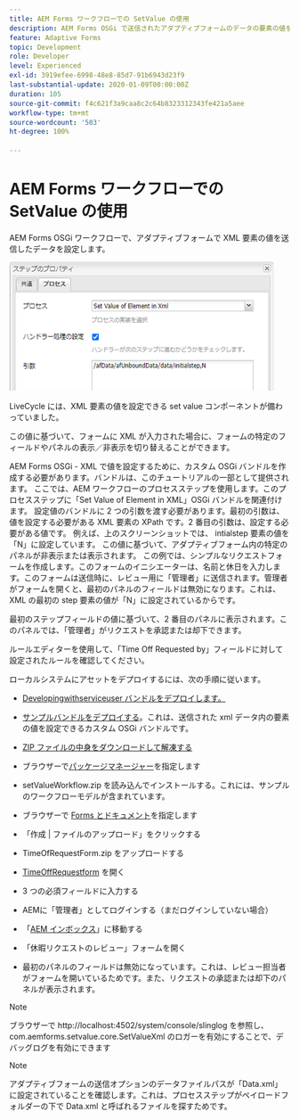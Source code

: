```yaml
---
title: AEM Forms ワークフローでの SetValue の使用
description: AEM Forms OSGi で送信されたアダプティブフォームのデータの要素の値を設定する
feature: Adaptive Forms
topic: Development
role: Developer
level: Experienced
exl-id: 3919efee-6998-48e8-85d7-91b6943d23f9
last-substantial-update: 2020-01-09T00:00:00Z
duration: 105
source-git-commit: f4c621f3a9caa8c2c64b8323312343fe421a5aee
workflow-type: tm+mt
source-wordcount: '503'
ht-degree: 100%

---
```


# AEM Forms ワークフローでの SetValue の使用

AEM Forms OSGi ワークフローで、アダプティブフォームで XML 要素の値を送信したデータを設定します。

![SetValue](assets/setvalue.png)

LiveCycle には、XML 要素の値を設定できる set value コンポーネントが備わっていました。

この値に基づいて、フォームに XML が入力された場合に、フォームの特定のフィールドやパネルの表示／非表示を切り替えることができます。

AEM Forms OSGi - XML で値を設定するために、カスタム OSGi バンドルを作成する必要があります。バンドルは、このチュートリアルの一部として提供されます。
ここでは、AEM ワークフローのプロセスステップを使用します。このプロセスステップに「Set Value of Element in XML」OSGi バンドルを関連付けます。
設定値のバンドルに 2 つの引数を渡す必要があります。最初の引数は、値を設定する必要がある XML 要素の XPath です。2 番目の引数は、設定する必要がある値です。
例えば、上のスクリーンショットでは、 intialstep 要素の値を「N」に設定しています。
この値に基づいて、アダプティブフォーム内の特定のパネルが非表示または表示されます。
この例では、シンプルなリクエストフォームを作成します。このフォームのイニシエーターは、名前と休日を入力します。このフォームは送信時に、レビュー用に「管理者」に送信されます。管理者がフォームを開くと、最初のパネルのフィールドは無効になります。これは、XML の最初の step 要素の値が「N」に設定されているからです。

最初のステップフィールドの値に基づいて、2 番目のパネルに表示されます。このパネルでは、「管理者」がリクエストを承認または却下できます。

ルールエディターを使用して、「Time Off Requested by」フィールドに対して設定されたルールを確認してください。

ローカルシステムにアセットをデプロイするには、次の手順に従います。

* [Developingwithserviceuser バンドルをデプロイします。](/help/forms/assets/common-osgi-bundles/DevelopingWithServiceUser.jar)

* [サンプルバンドルをデプロイする](/help/forms/assets/common-osgi-bundles/SetValueApp.core-1.0-SNAPSHOT.jar)。これは、送信された xml データ内の要素の値を設定できるカスタム OSGi バンドルです。

* [ZIP ファイルの中身をダウンロードして解凍する](assets/setvalueassets.zip)
* ブラウザーで[パッケージマネージャー](http://localhost:4502/crx/packmgr/index.jsp)を指定します
* setValueWorkflow.zip を読み込んでインストールする。これには、サンプルのワークフローモデルが含まれています。
* ブラウザーで [Forms とドキュメント](http://localhost:4502/aem/forms.html/content/dam/formsanddocuments)を指定します
* 「作成 | ファイルのアップロード」をクリックする
* TimeOfRequestForm.zip をアップロードする
* [TimeOffRequestform](http://localhost:4502/content/dam/formsanddocuments/timeoffapplication/jcr:content?wcmmode=disabled) を開く
* 3 つの必須フィールドに入力する
* AEMに「管理者」としてログインする（まだログインしていない場合）
* 「[AEM インボックス](http://localhost:4502/aem/inbox)」に移動する
* 「休暇リクエストのレビュー」フォームを開く
* 最初のパネルのフィールドは無効になっています。これは、レビュー担当者がフォームを開いているためです。また、リクエストの承認または却下のパネルが表示されます。

>[!NOTE]
>
>ブラウザーで http://localhost:4502/system/console/slinglog を参照し、
>com.aemforms.setvalue.core.SetValueXml
>のロガーを有効にすることで、デバッグログを有効にできます

>[!NOTE]
>
>アダプティブフォームの送信オプションのデータファイルパスが「Data.xml」に設定されていることを確認します。これは、プロセスステップがペイロードフォルダーの下で Data.xml と呼ばれるファイルを探すためです。
